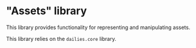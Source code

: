 # "Assets" library
This library provides functionality for representing and manipulating assets.

This library relies on the `dailies.core` library.
